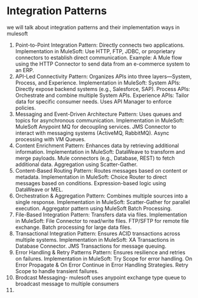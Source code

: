 # Integration Patterns

we will talk about integration patterns and their implementation ways in mulesoft


1. Point-to-Point Integration
Pattern: Directly connects two applications.
Implementation in MuleSoft:
Use HTTP, FTP, JDBC, or proprietary connectors to establish direct communication.
Example: A Mule flow using the HTTP Connector to send data from an e-commerce system to an ERP.
2. API-Led Connectivity
Pattern: Organizes APIs into three layers—System, Process, and Experience.
Implementation in MuleSoft:
System APIs: Directly expose backend systems (e.g., Salesforce, SAP).
Process APIs: Orchestrate and combine multiple System APIs.
Experience APIs: Tailor data for specific consumer needs.
Uses API Manager to enforce policies.
3. Messaging and Event-Driven Architecture
Pattern: Uses queues and topics for asynchronous communication.
Implementation in MuleSoft:
MuleSoft Anypoint MQ for decoupling services.
JMS Connector to interact with messaging systems (ActiveMQ, RabbitMQ).
Async processing with VM Queues.
4. Content Enrichment
Pattern: Enhances data by retrieving additional information.
Implementation in MuleSoft:
DataWeave to transform and merge payloads.
Mule connectors (e.g., Database, REST) to fetch additional data.
Aggregation using Scatter-Gather.
5. Content-Based Routing
Pattern: Routes messages based on content or metadata.
Implementation in MuleSoft:
Choice Router to direct messages based on conditions.
Expression-based logic using DataWeave or MEL.
6. Orchestration & Aggregation
Pattern: Combines multiple sources into a single response.
Implementation in MuleSoft:
Scatter-Gather for parallel execution.
Aggregator pattern using MuleSoft Batch Processing.
7. File-Based Integration
Pattern: Transfers data via files.
Implementation in MuleSoft:
File Connector to read/write files.
FTP/SFTP for remote file exchange.
Batch processing for large data files.
8. Transactional Integration
Pattern: Ensures ACID transactions across multiple systems.
Implementation in MuleSoft:
XA Transactions in Database Connector.
JMS Transactions for message queuing.
9. Error Handling & Retry Patterns
Pattern: Ensures resilience and retries on failures.
Implementation in MuleSoft:
Try Scope for error handling.
On Error Propagate & On Error Continue in Error Handling Strategies.
Retry Scope to handle transient failures.
10. Brodcast Messaging- mulesoft uses anypoint exchange type queue to broadcast message to multiple consumers
11. 
